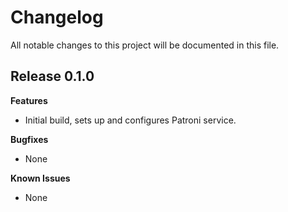# Changelog

All notable changes to this project will be documented in this file.

## Release 0.1.0

**Features**

* Initial build, sets up and configures Patroni service.

**Bugfixes**

* None

**Known Issues**

* None